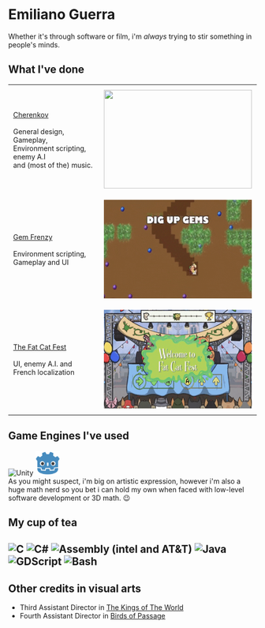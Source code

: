 # Emiliano Guerra

Whether it's through software or film, i'm <i>always</i> trying to stir something in people's minds.

## What I've done

<div id="image-table" align="center">
    <table>
        <tr>
            <td style="padding:10px">
                <div class= "center">
                <a href="https://gugulplex.itch.io/cherenkov"> Cherenkov 
                </a> 
                </div> <br>
                    General design, Gameplay, <br> 
                    Environment scripting, enemy A.I <br>
                    and (most of the) music.
            </td>
            <td style="padding:10px">
                <img src="cherenkov-gif.gif" width="300" height="200"/>
            </td>
        </tr>
        <tr>
            <td style="padding:10px">
                <div class="center">
                <a href="https://theyippies.itch.io/gem-frenzy"> Gem Frenzy
                </a>
                </div> <br>
                    Environment scripting, Gameplay and UI <br>
            </td>
            <td style="padding:10px">
                <img src="gemfrenzy-gif.gif" width="300" height="200"/>
            </td>
        </tr>
        <tr>
            <td style="padding:10px">
                <div class="center">
                <a href="https://theyippies.itch.io/gem-frenzy"> The Fat Cat Fest
                </a>
                </div> <br>
                    UI, enemy A.I. and French localization <br>
            </td>
            <td style="padding:10px">
                <img src="fcf-gif.gif" width="300" height="200"/>
            </td>
        </tr>
    </table>
</div>

## Game Engines I've used
![Unity](https://img.icons8.com/?size=50&id=P08kExl7rixR&format=png&color=000000)
<img src="godot-game-engine-icon.png" width="50"/>
<br>
As you might suspect, i'm big on artistic expression, however i'm also a huge math nerd so you bet i can hold my own
when faced with low-level software development or 3D math. 😉
<br>
## My cup of tea
![C](https://img.icons8.com/?size=50&id=40670&format=png&color=000000)
![C#](https://img.icons8.com/?size=50&id=55251&format=png&color=000000)
![Assembly (intel and AT&T)](https://img.icons8.com/?size=50&id=gVK745a4Vaur&format=png&color=000000)
![Java](https://img.icons8.com/?size=50&id=13679&format=png&color=000000)
![GDScript](https://img.icons8.com/?size=50&id=UGrLCnKJf6Px&format=png&color=000000)
![Bash](https://img.icons8.com/?size=50&id=9MJf0ngDwS8z&format=png&color=000000)
--
## Other credits in visual arts
- Third Assistant Director in [The Kings of The World](https://www.youtube.com/watch?v=9Rff5RbkHRo)
- Fourth Assistant Director in [Birds of Passage](https://www.youtube.com/watch?v=QV0uWf72ZQw)

<!--
**soetgdeznsgk/soetgdeznsgk** is a ✨ _special_ ✨ repository because its `README.md` (this file) appears on your GitHub profile.

Here are some ideas to get you started:

- 🔭 I’m currently working on ...
- 🌱 I’m currently learning ...
- 👯 I’m looking to collaborate on ...
- 🤔 I’m looking for help with ...
- 💬 Ask me about ...
- 📫 How to reach me: ...
- 😄 Pronouns: ...
- ⚡ Fun fact: ...
-->

